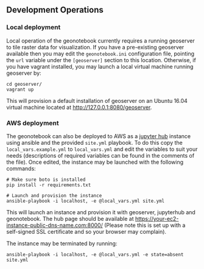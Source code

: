 ## Development Operations

### Local deployment
Local operation of the geonotebook currently requires a running geoserver to tile raster data for visualization. If you have a pre-existing geoserver available then you may edit the ```geonotebook.ini``` configuration file,  pointing the ```url``` variable under the ```[geoserver]``` section to this location.  Otherwise,  if you have vagrant installed,  you may launch a local virtual machine running geoserver by:
```
cd geoserver/
vagrant up
```

This will provision a default installation of geoserver on an Ubuntu 16.04 virtual machine located at http://127.0.0.1:8080/geoserver.

### AWS deployment
The geonotebook can also be deployed to AWS as a [jupyter hub](https://github.com/jupyterhub/jupyterhub) instance using ansible and the provided ```site.yml``` playbook. To do this copy the ```local_vars.example.yml``` to ```local_vars.yml``` and edit the variables to suit your needs (descriptions of required variables can be found in the comments of the file).  Once edited,  the instance may be launched with the following commands:

```
# Make sure boto is installed
pip install -r requirements.txt

# Launch and provision the instance
ansible-playbook -i localhost, -e @local_vars.yml site.yml
```

This will launch an instance and provision it with geoserver, jupyterhub and geonotebook. The hub page should be available at https://your-ec2-instance-public-dns-name.com:8000/ (Please note this is set up with a self-signed SSL certificate and so your browser may complain). 


The instance may be terminated by running:

```
ansible-playbook -i localhost, -e @local_vars.yml -e state=absent site.yml
```
